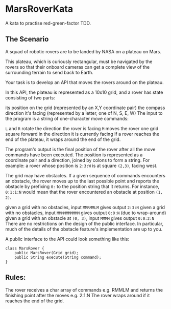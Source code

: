 # MarsRoverKata

A kata to practise red-green-factor TDD.

## The Scenario
A squad of robotic rovers are to be landed by NASA on a plateau on Mars.

This plateau, which is curiously rectangular, must be navigated by the rovers so that their onboard cameras can get a complete view of the surrounding terrain to send back to Earth.

Your task is to develop an API that moves the rovers around on the plateau.

In this API, the plateau is represented as a 10x10 grid, and a rover has state consisting of two parts:

its position on the grid (represented by an X,Y coordinate pair)
the compass direction it's facing (represented by a letter, one of N, S, E, W)
The input to the program is a string of one-character move commands:

`L` and `R` rotate the direction the rover is facing
`M` moves the rover one grid square forward in the direction it is currently facing
If a rover reaches the end of the plateau, it wraps around the end of the grid.

The program's output is the final position of the rover after all the move commands have been executed. The position is represented as a coordinate pair and a direction, joined by colons to form a string. For example: a rover whose position is `2:3:W` is at square `(2,3)`, facing west.

The grid may have obstacles. If a given sequence of commands encounters an obstacle, the rover moves up to the last possible point and reports the obstacle by prefixing `0:` to the position string that it returns. For instance, `0:1:1:N` would mean that the rover encountered an obstacle at position `(1, 2)`.

given a grid with no obstacles, input `MMRMMLM` gives output `2:3:N`
given a grid with no obstacles, input `MMMMMMMMMM` gives output `0:0:N` (due to wrap-around)
given a grid with an obstacle at `(0, 3)`, input `MMMM` gives output `0:0:2:N`
There are no restrictions on the design of the public interface. In particular, much of the details of the obstacle feature's implementation are up to you.

A public interface to the API could look something like this:
```
class MarsRover {
    public MarsRover(Grid grid);
    public String execute(String command);
}
```
## Rules:

The rover receives a char array of commands e.g. RMMLM and returns the finishing point after the moves e.g. 2:1:N
The rover wraps around if it reaches the end of the grid.
